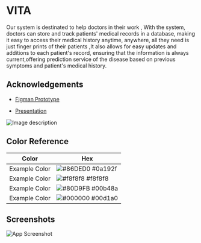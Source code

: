# VITA

Our system is destinated to help doctors in their work , With the system, doctors can store and track patients' medical records in a database, making it easy to access their medical history anytime, anywhere, all they need is just finger prints of their patients ,It also allows for easy updates and additions to each patient's record, ensuring that the information is always current,offering prediction service of the disease based on previous symptoms and patient's medical history.

## Acknowledgements

 - [Figman Prototype](https://www.figma.com/file/lt6v4my3MjPTyBf6Bn8PLd/IWD-VITA?node-id=3-7&t=EM6BXgZvzIk7tG10-0)

 - [Presentation](https://app.pitch.com/app/presentation/e6568f09-1560-4883-9278-936ed216d3ce/e5701df9-9cf9-451d-a96d-f24434e55149)


![Image description](https://dev-to-uploads.s3.amazonaws.com/uploads/articles/lqiduoqp57kyi9jvn71f.png)

## Color Reference

| Color             | Hex                                                                |
| ----------------- | ------------------------------------------------------------------ |
| Example Color | ![#86DED0](https://via.placeholder.com/10/86DED0?text=+) #0a192f |
| Example Color | ![#f8f8f8](https://via.placeholder.com/10/f8f8f8?text=+) #f8f8f8 |
| Example Color | ![#80D9FB](https://via.placeholder.com/10/80D9FB?text=+) #00b48a |
| Example Color | ![#000000](https://via.placeholder.com/10/000000?text=+) #00d1a0 |


## Screenshots

![App Screenshot](https://imgur.com/cT2BkFQ)

